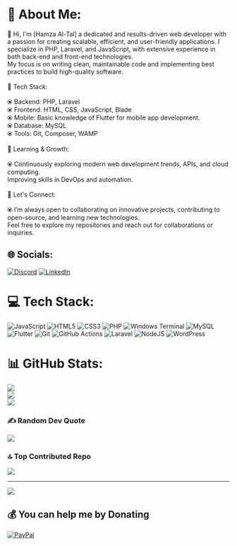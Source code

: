 # 💫 About Me:
👋 Hi, I'm [Hamza Al-Tal] a dedicated and results-driven web developer with a passion for creating scalable, efficient, and user-friendly applications. I specialize in PHP, Laravel, and JavaScript, with extensive experience in both back-end and front-end technologies.<br>My focus is on writing clean, maintainable code and implementing best practices to build high-quality software.<br><br>🔧 Tech Stack:<br><br>⦿ Backend: PHP, Laravel<br>⦿ Frontend: HTML, CSS, JavaScript, Blade<br>⦿ Mobile: Basic knowledge of Flutter for mobile app development.<br>⦿ Database: MySQL<br>⦿ Tools: Git, Composer, WAMP<br><br>🌱 Learning & Growth:<br><br>⦿ Continuously exploring modern web development trends, APIs, and cloud computing.<br>Improving skills in DevOps and automation.<br><br>🔗 Let's Connect:<br><br>⦿ I’m always open to collaborating on innovative projects, contributing to open-source, and learning new technologies.<br>Feel free to explore my repositories and reach out for collaborations or inquiries.


## 🌐 Socials:
[![Discord](https://img.shields.io/badge/Discord-%237289DA.svg?logo=discord&logoColor=white)](https://discord.gg/#1899) [![LinkedIn](https://img.shields.io/badge/LinkedIn-%230077B5.svg?logo=linkedin&logoColor=white)](https://linkedin.com/in/https://www.linkedin.com/in/hamza-tal/) 

# 💻 Tech Stack:
![JavaScript](https://img.shields.io/badge/javascript-%23323330.svg?style=for-the-badge&logo=javascript&logoColor=%23F7DF1E) ![HTML5](https://img.shields.io/badge/html5-%23E34F26.svg?style=for-the-badge&logo=html5&logoColor=white) ![CSS3](https://img.shields.io/badge/css3-%231572B6.svg?style=for-the-badge&logo=css3&logoColor=white) ![PHP](https://img.shields.io/badge/php-%23777BB4.svg?style=for-the-badge&logo=php&logoColor=white) ![Windows Terminal](https://img.shields.io/badge/Windows%20Terminal-%234D4D4D.svg?style=for-the-badge&logo=windows-terminal&logoColor=white) ![MySQL](https://img.shields.io/badge/mysql-4479A1.svg?style=for-the-badge&logo=mysql&logoColor=white) ![Flutter](https://img.shields.io/badge/Flutter-%2302569B.svg?style=for-the-badge&logo=Flutter&logoColor=white) ![Git](https://img.shields.io/badge/git-%23F05033.svg?style=for-the-badge&logo=git&logoColor=white) ![GitHub Actions](https://img.shields.io/badge/github%20actions-%232671E5.svg?style=for-the-badge&logo=githubactions&logoColor=white) ![Laravel](https://img.shields.io/badge/laravel-%23FF2D20.svg?style=for-the-badge&logo=laravel&logoColor=white) ![NodeJS](https://img.shields.io/badge/node.js-6DA55F?style=for-the-badge&logo=node.js&logoColor=white) ![WordPress](https://img.shields.io/badge/WordPress-%23117AC9.svg?style=for-the-badge&logo=WordPress&logoColor=white)
# 📊 GitHub Stats:
![](https://github-readme-stats.vercel.app/api?username=hamzatal&theme=dark&hide_border=false&include_all_commits=false&count_private=false)<br/>
![](https://github-readme-streak-stats.herokuapp.com/?user=hamzatal&theme=dark&hide_border=false)<br/>
![](https://github-readme-stats.vercel.app/api/top-langs/?username=hamzatal&theme=dark&hide_border=false&include_all_commits=false&count_private=false&layout=compact)

### ✍️ Random Dev Quote
![](https://quotes-github-readme.vercel.app/api?type=horizontal&theme=radical)

### 🔝 Top Contributed Repo
![](https://github-contributor-stats.vercel.app/api?username=hamzatal&limit=5&theme=dark&combine_all_yearly_contributions=true)

---
[![](https://visitcount.itsvg.in/api?id=hamzatal&icon=2&color=9)](https://visitcount.itsvg.in)

  ## 💰 You can help me by Donating
  [![PayPal](https://img.shields.io/badge/PayPal-00457C?style=for-the-badge&logo=paypal&logoColor=white)](https://paypal.me/https://paypal.me/HamzaTalJo?country.x=JO&locale.x=ar_EG) 

  
<!-- Proudly created with GPRM ( https://gprm.itsvg.in ) -->
